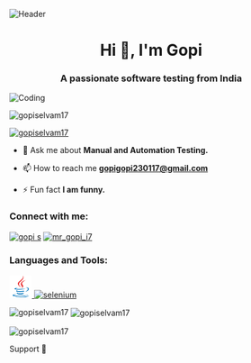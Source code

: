 ![Header](./your-header-image-name.png)


<h1 align="center">Hi 👋, I'm Gopi</h1>
<h3 align="center">A passionate software testing from India</h3>
<img alig="right" alt="Coding" width="400" src="https://outlane.co/now/new-shot-programmer-animation/">

<p align="left"> <img src="https://komarev.com/ghpvc/?username=gopiselvam17&label=Profile%20views&color=0e75b6&style=flat" alt="gopiselvam17" /> </p>

<p align="left"> <a href="https://github.com/ryo-ma/github-profile-trophy"><img src="https://github-profile-trophy.vercel.app/?username=gopiselvam17" alt="gopiselvam17" /></a> </p>

- 💬 Ask me about **Manual and Automation Testing.**

- 📫 How to reach me **gopigopi230117@gmail.com**

- ⚡ Fun fact **I am funny.**

<h3 align="left">Connect with me:</h3>
<p align="left">
<a href="https://linkedin.com/in/gopi s" target="blank"><img align="center" src="https://raw.githubusercontent.com/rahuldkjain/github-profile-readme-generator/master/src/images/icons/Social/linked-in-alt.svg" alt="gopi s" height="30" width="40" /></a>
<a href="https://instagram.com/mr_gopi_i7" target="blank"><img align="center" src="https://raw.githubusercontent.com/rahuldkjain/github-profile-readme-generator/master/src/images/icons/Social/instagram.svg" alt="mr_gopi_i7" height="30" width="40" /></a>
</p>

<h3 align="left">Languages and Tools:</h3>
<p align="left"> <a href="https://www.java.com" target="_blank" rel="noreferrer"> <img src="https://raw.githubusercontent.com/devicons/devicon/master/icons/java/java-original.svg" alt="java" width="40" height="40"/> </a> <a href="https://www.selenium.dev" target="_blank" rel="noreferrer"> <img src="https://raw.githubusercontent.com/detain/svg-logos/780f25886640cef088af994181646db2f6b1a3f8/svg/selenium-logo.svg" alt="selenium" width="40" height="40"/> </a> </p>

<p><img align="left" src="https://github-readme-stats.vercel.app/api/top-langs?username=gopiselvam17&show_icons=true&locale=en&layout=compact" alt="gopiselvam17" /></p>

<p>&nbsp;<img align="center" src="https://github-readme-stats.vercel.app/api?username=gopiselvam17&show_icons=true&locale=en" alt="gopiselvam17" /></p>

<p><img align="center" src="https://github-readme-streak-stats.herokuapp.com/?user=gopiselvam17&" alt="gopiselvam17" /></p>

Support 🙏
